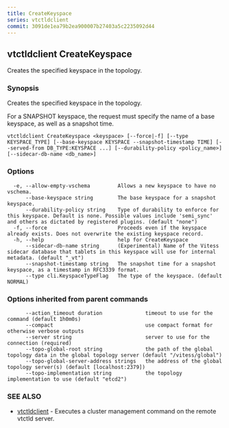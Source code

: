 ```yaml
---
title: CreateKeyspace
series: vtctldclient
commit: 3091de1ea79b2ea900007b27403a5c2235092d44
---
```

## vtctldclient CreateKeyspace

Creates the specified keyspace in the topology.

### Synopsis

Creates the specified keyspace in the topology.
	
For a SNAPSHOT keyspace, the request must specify the name of a base keyspace,
as well as a snapshot time.

```
vtctldclient CreateKeyspace <keyspace> [--force|-f] [--type KEYSPACE_TYPE] [--base-keyspace KEYSPACE --snapshot-timestamp TIME] [--served-from DB_TYPE:KEYSPACE ...] [--durability-policy <policy_name>] [--sidecar-db-name <db_name>]
```

### Options

```
  -e, --allow-empty-vschema         Allows a new keyspace to have no vschema.
      --base-keyspace string        The base keyspace for a snapshot keyspace.
      --durability-policy string    Type of durability to enforce for this keyspace. Default is none. Possible values include 'semi_sync' and others as dictated by registered plugins. (default "none")
  -f, --force                       Proceeds even if the keyspace already exists. Does not overwrite the existing keyspace record.
  -h, --help                        help for CreateKeyspace
      --sidecar-db-name string      (Experimental) Name of the Vitess sidecar database that tablets in this keyspace will use for internal metadata. (default "_vt")
      --snapshot-timestamp string   The snapshot time for a snapshot keyspace, as a timestamp in RFC3339 format.
      --type cli.KeyspaceTypeFlag   The type of the keyspace. (default NORMAL)
```

### Options inherited from parent commands

```
      --action_timeout duration              timeout to use for the command (default 1h0m0s)
      --compact                              use compact format for otherwise verbose outputs
      --server string                        server to use for the connection (required)
      --topo-global-root string              the path of the global topology data in the global topology server (default "/vitess/global")
      --topo-global-server-address strings   the address of the global topology server(s) (default [localhost:2379])
      --topo-implementation string           the topology implementation to use (default "etcd2")
```

### SEE ALSO

* [vtctldclient](../)	 - Executes a cluster management command on the remote vtctld server.

